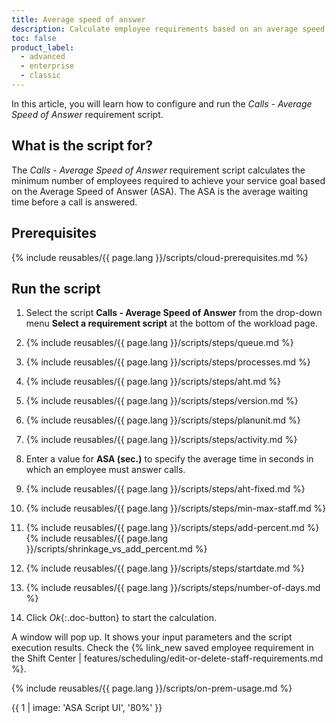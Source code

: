 ```yaml
---
title: Average speed of answer
description: Calculate employee requirements based on an average speed of answer goal.
toc: false
product_label:
  - advanced
  - enterprise
  - classic
---
```


In this article, you will learn how to configure and run the _Calls - Average Speed of Answer_ requirement script.

## What is the script for?

The _Calls - Average Speed of Answer_ requirement script calculates the minimum number of employees required to achieve your service goal based on the Average Speed of Answer (ASA). The ASA is the average waiting time before a call is answered.

## Prerequisites

{% include reusables/{{ page.lang }}/scripts/cloud-prerequisites.md %}

## Run the script

1. Select the script **Calls - Average Speed of Answer** from the drop-down menu **Select a requirement script** at the bottom of the workload page.
2. {% include reusables/{{ page.lang }}/scripts/steps/queue.md %}
3. {% include reusables/{{ page.lang }}/scripts/steps/processes.md %}
4. {% include reusables/{{ page.lang }}/scripts/steps/aht.md %}
5. {% include reusables/{{ page.lang }}/scripts/steps/version.md %}
6. {% include reusables/{{ page.lang }}/scripts/steps/planunit.md %}
7. {% include reusables/{{ page.lang }}/scripts/steps/activity.md %}
8. Enter a value for **ASA (sec.)** to specify the average time in seconds in which an employee must answer calls.
9. {% include reusables/{{ page.lang }}/scripts/steps/aht-fixed.md %}
10. {% include reusables/{{ page.lang }}/scripts/steps/min-max-staff.md %}
11. {% include reusables/{{ page.lang }}/scripts/steps/add-percent.md %}
    {% include reusables/{{ page.lang }}/scripts/shrinkage_vs_add_percent.md %}

12. {% include reusables/{{ page.lang }}/scripts/steps/startdate.md %}
13. {% include reusables/{{ page.lang }}/scripts/steps/number-of-days.md %}
14. Click _Ok_{:.doc-button} to start the calculation.

A window will pop up. It shows your input parameters and the script execution results. Check the {% link_new saved employee requirement in the Shift Center | features/scheduling/edit-or-delete-staff-requirements.md %}.

{% include reusables/{{ page.lang }}/scripts/on-prem-usage.md %}

{{ 1 | image: 'ASA Script UI', '80%' }}
